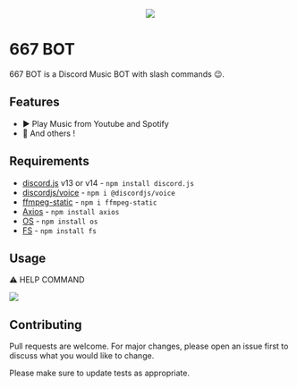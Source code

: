 <div align="center">
  <p>
    <img src="https://i.ibb.co/RB6HtTh/3dgifmaker00976.gif">
  </p>
</div>


# 667 BOT

667 BOT is a Discord Music BOT with slash commands 😉.

## Features

- ▶️ Play Music from Youtube and Spotify
- 📑 And others !

## Requirements

- [discord.js](https://discord.js.org) v13 or v14 - `npm install discord.js`
- [discordjs/voice](https://www.npmjs.com/package/@discordjs/voice) - `npm i @discordjs/voice`
- [ffmpeg-static](https://www.npmjs.com/package/ffmpeg-static) - `npm i ffmpeg-static`
- [Axios](https://www.npmjs.com/package/axios) - `npm install axios`
- [OS](https://www.npmjs.com/package/os) - `npm install os`
- [FS](https://www.npmjs.com/package/fs) - `npm install fs`

## Usage

⚠️ HELP COMMAND

<img src="https://i.ibb.co/q9phbQr/Capture.png">

## Contributing
Pull requests are welcome. For major changes, please open an issue first to discuss what you would like to change.

Please make sure to update tests as appropriate.
